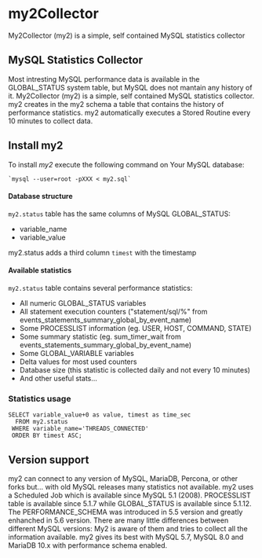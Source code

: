 # my2Collector
My2Collector (my2) is a simple, self contained MySQL statistics collector

## MySQL Statistics Collector
Most intresting MySQL performance data is available in the GLOBAL_STATUS system table,
but MySQL does not mantain any history of it.
My2Collector (my2) is a simple, self contained MySQL statistics collector.
my2 creates in the my2 schema a table that contains the history of performance statistics.
my2 automatically executes a Stored Routine every 10 minutes to collect data.

## Install my2

To install *my2* execute the following command on Your MySQL database:

	`mysql --user=root -pXXX < my2.sql`

#### Database structure

`my2.status` table has the same columns of MySQL GLOBAL_STATUS:
* variable_name
* variable_value

my2.status adds a third column `timest` with the timestamp


#### Available statistics

`my2.status` table contains several performance statistics:
* All numeric GLOBAL_STATUS variables
* All statement execution counters ("statement/sql/%" from events_statements_summary_global_by_event_name)
* Some PROCESSLIST information (eg. USER, HOST, COMMAND, STATE)
* Some summary statistic (eg. sum_timer_wait from events_statements_summary_global_by_event_name)
* Some GLOBAL_VARIABLE variables
* Delta values for most used counters
* Database size (this statistic is collected daily and not every 10 minutes)
* And other useful stats...


### Statistics usage

	SELECT variable_value+0 as value, timest as time_sec
	  FROM my2.status
	 WHERE variable_name='THREADS_CONNECTED'
	 ORDER BY timest ASC;


## Version support

my2 can connect to any version of MySQL, MariaDB, Percona, or other forks but...
with old MySQL releases many statistics not available.
my2 uses a Scheduled Job which is available since MySQL 5.1 (2008).
PROCESSLIST table is available since 5.1.7 while GLOBAL_STATUS is available since 5.1.12.
The PERFORMANCE_SCHEMA was introduced in 5.5 version and greatly enhanched in 5.6 version.
There are many little differences between different MySQL versions: My2 is aware of them
and tries to collect all the information available.
my2 gives its best with MySQL 5.7, MySQL 8.0 and MariaDB 10.x with performance schema enabled.
